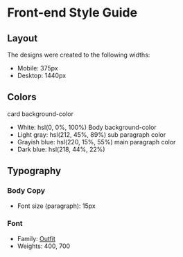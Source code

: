 # Front-end Style Guide

## Layout

The designs were created to the following widths:

- Mobile: 375px
- Desktop: 1440px

## Colors

card background-color
- White: hsl(0, 0%, 100%)
Body background-color
- Light gray: hsl(212, 45%, 89%)
sub paragraph color
- Grayish blue: hsl(220, 15%, 55%)
main paragraph color
- Dark blue: hsl(218, 44%, 22%)

## Typography

### Body Copy

- Font size (paragraph): 15px

### Font

- Family: [Outfit](https://fonts.google.com/specimen/Outfit)
- Weights: 400, 700

